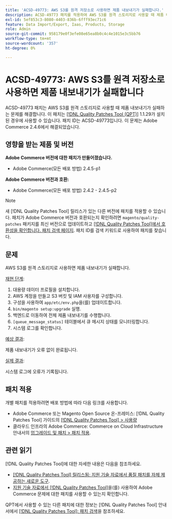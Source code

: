 ```yaml
---
title: 'ACSD-49773: AWS S3를 원격 저장소로 사용하면 제품 내보내기가 실패합니다.'
description: ACSD-49773 패치를 적용하여 AWS S3를 원격 스토리지로 사용할 때 제품 내보내기가 실패하는 Adobe Commerce 문제를 해결합니다.
exl-id: 5ef853c3-8080-4403-836b-6fff93ec71c6
feature: Data Import/Export, Iaas, Products, Storage
role: Admin
source-git-commit: 958179e0f3efe08e65ea8b0c4c4e1015e3c5bb76
workflow-type: tm+mt
source-wordcount: '357'
ht-degree: 0%

---
```


# ACSD-49773: AWS S3를 원격 저장소로 사용하면 제품 내보내기가 실패합니다

ACSD-49773 패치는 AWS S3를 원격 스토리지로 사용할 때 제품 내보내기가 실패하는 문제를 해결합니다. 이 패치는 [[!DNL Quality Patches Tool (QPT)]](/help/announcements/adobe-commerce-announcements/magento-quality-patches-released-new-tool-to-self-serve-quality-patches.md) 1.1.29가 설치된 경우에 사용할 수 있습니다. 패치 ID는 ACSD-49773입니다. 이 문제는 Adobe Commerce 2.4.6에서 해결되었습니다.

## 영향을 받는 제품 및 버전

**Adobe Commerce 버전에 대한 패치가 만들어졌습니다.**

* Adobe Commerce(모든 배포 방법) 2.4.5-p1

**Adobe Commerce 버전과 호환:**

* Adobe Commerce(모든 배포 방법) 2.4.2 - 2.4.5-p2

>[!NOTE]
>
>새 [!DNL Quality Patches Tool] 릴리스가 있는 다른 버전에 패치를 적용할 수 있습니다. 패치가 Adobe Commerce 버전과 호환되는지 확인하려면 `magento/quality-patches` 패키지를 최신 버전으로 업데이트하고 [[!DNL Quality Patches Tool]에서 호환성을 확인합니다. 패치 검색 페이지](https://experienceleague.adobe.com/tools/commerce-quality-patches/index.html?lang=ko). 패치 ID를 검색 키워드로 사용하여 패치를 찾습니다.

## 문제

AWS S3를 원격 스토리지로 사용하면 제품 내보내기가 실패합니다.

<u>재현 단계</u>:

1. 대용량 데이터 프로필을 설치합니다.
1. AWS 계정을 만들고 S3 버킷 및 IAM 사용자를 구성합니다.
1. 구성을 사용하여 `app/etc/env.php`을(를) 업데이트합니다.
1. `bin/magento setup:upgrade` 실행.
1. 백엔드로 이동하여 전체 제품 내보내기를 수행합니다.
1. `[queue_message_status]` 테이블에서 큐 메시지 상태를 모니터링합니다.
1. 시스템 로그를 확인합니다.

<u>예상 결과</u>:

제품 내보내기가 오류 없이 완료됩니다.

<u>실제 결과</u>:

시스템 로그에 오류가 기록됩니다.

## 패치 적용

개별 패치를 적용하려면 배포 방법에 따라 다음 링크를 사용합니다.

* Adobe Commerce 또는 Magento Open Source 온-프레미스: [!DNL Quality Patches Tool] 가이드의 [[!DNL Quality Patches Tool] > 사용량](https://experienceleague.adobe.com/docs/commerce-operations/tools/quality-patches-tool/usage.html?lang=ko)
* 클라우드 인프라의 Adobe Commerce: Commerce on Cloud Infrastructure 안내서의 [업그레이드 및 패치 > 패치 적용](https://experienceleague.adobe.com/docs/commerce-cloud-service/user-guide/develop/upgrade/apply-patches.html?lang=ko).

## 관련 읽기

[!DNL Quality Patches Tool]에 대한 자세한 내용은 다음을 참조하세요.

* [[!DNL Quality Patches Tool] 릴리스됨: 지원 기술 자료에서 품질 패치를 자체 제공하는 새로운 도구](/help/announcements/adobe-commerce-announcements/magento-quality-patches-released-new-tool-to-self-serve-quality-patches.md).
* [지원 기술 자료에서  [!DNL Quality Patches Tool]](/help/support-tools/patches-available-in-qpt-tool/check-patch-for-magento-issue-with-magento-quality-patches.md)을(를) 사용하여 Adobe Commerce 문제에 대한 패치를 사용할 수 있는지 확인합니다.

QPT에서 사용할 수 있는 다른 패치에 대한 정보는 [!DNL Quality Patches Tool] 안내서에서 [[!DNL Quality Patches Tool]: 패치 검색](https://experienceleague.adobe.com/tools/commerce-quality-patches/index.html?lang=ko)을 참조하세요.
